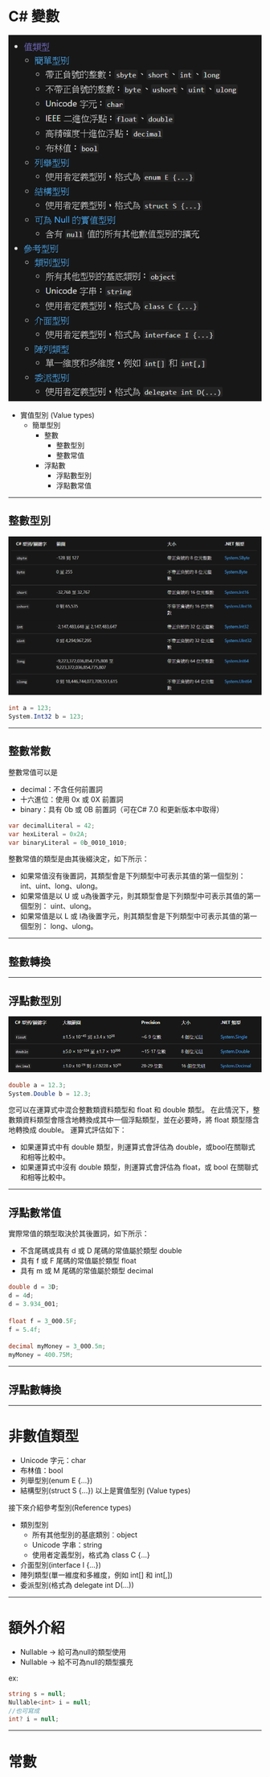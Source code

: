 # C# 變數
![](2020-03-02-22-27-03.png)
- 實值型別 (Value types)
  - 簡單型別
    - 整數
      - 整數型別
      - 整數常值
    - 浮點數
      - 浮點數型別
      - 浮點數常值
---
## 整數型別
![](2020-03-02-22-45-01.png)
```C#
int a = 123;
System.Int32 b = 123;
```
---
## 整數常數
整數常值可以是
- decimal：不含任何前置詞
- 十六進位：使用 0x 或 0X 前置詞
- binary：具有 0b 或 0B 前置詞（可在C# 7.0 和更新版本中取得）
```C#
var decimalLiteral = 42;
var hexLiteral = 0x2A;
var binaryLiteral = 0b_0010_1010;
```
整數常值的類型是由其後綴決定，如下所示：
- 如果常值沒有後置詞，其類型會是下列類型中可表示其值的第一個型別： int、uint、long、ulong。
- 如果常值是以 U 或 u為後置字元，則其類型會是下列類型中可表示其值的第一個型別： uint、ulong。
- 如果常值是以 L 或 l為後置字元，則其類型會是下列類型中可表示其值的第一個型別： long、ulong。
---
## 整數轉換
---
## 浮點數型別
![](2020-03-02-22-54-38.png)
```C#
double a = 12.3;
System.Double b = 12.3;
```
您可以在運算式中混合整數類資料類型和 float 和 double 類型。 在此情況下，整數類資料類型會隱含地轉換成其中一個浮點類型，並在必要時，將 float 類型隱含地轉換成 double。 運算式評估如下：
- 如果運算式中有 double 類型，則運算式會評估為 double，或bool在關聯式和相等比較中。
- 如果運算式中沒有 double 類型，則運算式會評估為 float，或 bool 在關聯式和相等比較中。
---
## 浮點數常值
實際常值的類型取決於其後置詞，如下所示：
- 不含尾碼或具有 d 或 D 尾碼的常值屬於類型 double
- 具有 f 或 F 尾碼的常值屬於類型 float
- 具有 m 或 M 尾碼的常值屬於類型 decimal
```C#
double d = 3D;
d = 4d;
d = 3.934_001;

float f = 3_000.5F;
f = 5.4f;

decimal myMoney = 3_000.5m;
myMoney = 400.75M;
```
---
## 浮點數轉換
---
# 非數值類型
- Unicode 字元：char
- 布林值：bool
- 列舉型別(enum E {...})
- 結構型別(struct S {...})
以上是實值型別 (Value types)

接下來介紹參考型別(Reference types)
- 類別型別
  - 所有其他型別的基底類別︰object
  - Unicode 字串：string
  - 使用者定義型別，格式為 class C {...}
- 介面型別(interface I {...})
- 陣列類型(單一維度和多維度，例如 int[] 和 int[,])
- 委派型別(格式為 delegate int D(...))
---
# 額外介紹
- Nullable -> 給可為null的類型使用
- Nullable<T> -> 給不可為null的類型擴充

ex:
```C#
string s = null;
Nullable<int> i = null;
//也可寫成
int? i = null;
```
---
# 常數